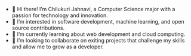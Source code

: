 - 👋 Hi there! I’m Chilukuri Jahnavi, a Computer Science major with a passion for technology and innovation.
- 👀 I’m interested in software development, machine learning, and open source contributions.
- 🌱 I’m currently learning about web development and cloud computing.
- 💞️ I’m looking to collaborate on exiting projects that challenge my skills and allow me to grow as a developer.
<!---
jahnavi1404/jahnavi1404 is a ✨ special ✨ repository because its `README.md` (this file) appears on your GitHub profile.
You can click the Preview link to take a look at your changes.
--->
